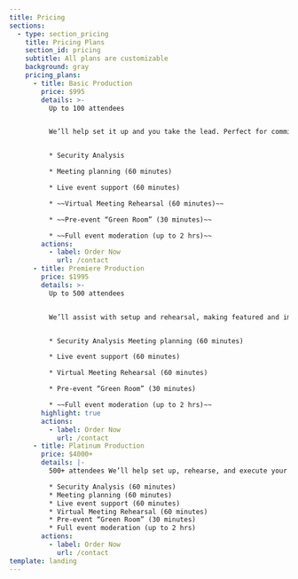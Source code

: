 ```yaml
---
title: Pricing
sections:
  - type: section_pricing
    title: Pricing Plans
    section_id: pricing
    subtitle: All plans are customizable
    background: gray
    pricing_plans:
      - title: Basic Production
        price: $995
        details: >-
          Up to 100 attendees


          We’ll help set it up and you take the lead. Perfect for committee and board meetings.


          * Security Analysis

          * Meeting planning (60 minutes)

          * Live event support (60 minutes)

          * ~~Virtual Meeting Rehearsal (60 minutes)~~

          * ~~Pre-event “Green Room” (30 minutes)~~

          * ~~Full event moderation (up to 2 hrs)~~
        actions:
          - label: Order Now
            url: /contact
      - title: Premiere Production
        price: $1995
        details: >-
          Up to 500 attendees


          We’ll assist with setup and rehearsal, making featured and important guests feel welcome.


          * Security Analysis Meeting planning (60 minutes)

          * Live event support (60 minutes)

          * Virtual Meeting Rehearsal (60 minutes)

          * Pre-event “Green Room” (30 minutes)

          * ~~Full event moderation (up to 2 hrs)~~
        highlight: true
        actions:
          - label: Order Now
            url: /contact
      - title: Platinum Production
        price: $4000+
        details: |-
          500+ attendees We’ll help set up, rehearse, and execute your event.

          * Security Analysis (60 minutes)
          * Meeting planning (60 minutes)  
          * Live event support (60 minutes)  
          * Virtual Meeting Rehearsal (60 minutes)  
          * Pre-event “Green Room” (30 minutes)  
          * Full event moderation (up to 2 hrs)
        actions:
          - label: Order Now
            url: /contact
template: landing
---
```

